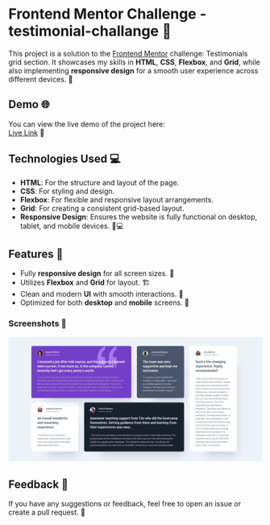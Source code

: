 # Frontend Mentor Challenge - testimonial-challange 🎨

This project is a solution to the [Frontend Mentor](https://www.frontendmentor.io/challenges/testimonials-grid-section-Nnw6J7Un7) challenge: Testimonials grid section.
It showcases my skills in **HTML**, **CSS**, **Flexbox**, and **Grid**, while also implementing **responsive design** for a smooth user experience across different devices. 🚀

## Demo 🌐

You can view the live demo of the project here:  
[Live Link](https://adulash.github.io/frontmentor-testimonial-challange/) 🎥

## Technologies Used 💻

- **HTML**: For the structure and layout of the page.
- **CSS**: For styling and design.
- **Flexbox**: For flexible and responsive layout arrangements.
- **Grid**: For creating a consistent grid-based layout.
- **Responsive Design**: Ensures the website is fully functional on desktop, tablet, and mobile devices. 📱💻

## Features 🌟

- Fully **responsive design** for all screen sizes. 📱
- Utilizes **Flexbox** and **Grid** for layout. 🏗️
- Clean and modern **UI** with smooth interactions. 🎨
- Optimized for both **desktop** and **mobile** screens. 📐


### Screenshots 📸
![Image](https://github.com/adulash/frontmentor-testimonial-challange/blob/main/Screenshot%202024-12-29%20212339.png)

## Feedback 💬
If you have any suggestions or feedback, feel free to open an issue or create a pull request. 📝
